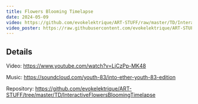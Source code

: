 ```yaml
---
title: Flowers Blooming Timelapse
date: 2024-05-09
video: https://github.com/evokelektrique/ART-STUFF/raw/master/TD/InteractiveFlowersBloomingTimelapse/Exports/TDMovieOut.0.mov
video_poster: https://raw.githubusercontent.com/evokelektrique/ART-STUFF/master/TD/InteractiveFlowersBloomingTimelapse/Exports/TDMovieOut.1.png
---
```


## Details

Video: <https://www.youtube.com/watch?v=LjCzPp-MK48>

Music: <https://soundcloud.com/youth-83/into-ether-youth-83-edition>

Repository: <https://github.com/evokelektrique/ART-STUFF/tree/master/TD/InteractiveFlowersBloomingTimelapse>
